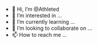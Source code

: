 - 👋 Hi, I’m @Athleted
- 👀 I’m interested in ...
- 🌱 I’m currently learning ...
- 💞️ I’m looking to collaborate on ...
- 📫 How to reach me ...

<!---
Athleted/Athleted is a ✨ special ✨ repository because its `README.md` (this file) appears on your GitHub profile.
You can click the Preview link to take a look at your changes.
--->
